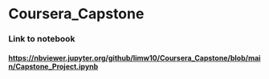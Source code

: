 # Coursera_Capstone

### Link to notebook
#### https://nbviewer.jupyter.org/github/limw10/Coursera_Capstone/blob/main/Capstone_Project.ipynb
